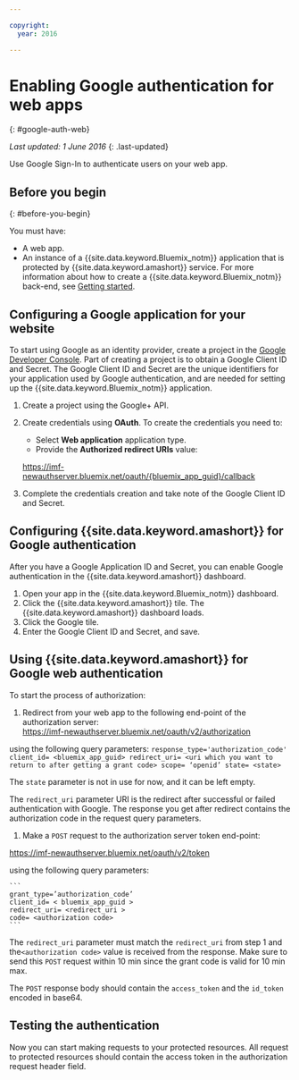 ```yaml
---

copyright:
  year: 2016

---
```


# Enabling Google authentication for web apps
{: #google-auth-web}

*Last updated: 1 June 2016*
{: .last-updated}

Use Google Sign-In to authenticate users on your web app.


## Before you begin
{: #before-you-begin}

You must have:
* A web app.
* An instance of a  {{site.data.keyword.Bluemix_notm}} application that is protected by {{site.data.keyword.amashort}} service. For more information about how to create a {{site.data.keyword.Bluemix_notm}} back-end, see [Getting started](index.html).

## Configuring a Google application for your website
To start using Google as an identity provider, create a project in the [Google Developer Console](https://console.developers.google.com). Part of creating a project is to obtain a Google Client ID and Secret. The Google Client ID and Secret are the unique identifiers for your application used by Google authentication, and are needed for setting up the {{site.data.keyword.Bluemix_notm}} application.

1. Create a project using the Google+ API.
1. Create credentials using  **OAuth**. To create the credentials you need to:
    * Select **Web application**  application type.
    * Provide the **Authorized redirect URIs** value:

     https://imf-newauthserver.bluemix.net/oauth/{bluemix_app_guid}/callback
1. Complete the credentials creation and take note of the Google Client ID and Secret.


## Configuring {{site.data.keyword.amashort}} for Google authentication
After you have a Google Application ID and Secret, you can enable Google authentication in the {{site.data.keyword.amashort}}  dashboard.

1. Open your app in the  {{site.data.keyword.Bluemix_notm}}  dashboard.
1. Click the {{site.data.keyword.amashort}} tile. The {{site.data.keyword.amashort}}  dashboard loads.
1. Click the Google tile.
1. Enter the Google Client ID and Secret, and save.


## Using {{site.data.keyword.amashort}} for Google web authentication
To start the process of authorization:

1. Redirect from your web app to the following end-point of the authorization server:  
  https://imf-newauthserver.bluemix.net/oauth/v2/authorization

  using the following query parameters:
	```
   response_type='authorization_code'
   client_id= <bluemix_app_guid>
   redirect_uri= <uri which you want to return to after getting a grant code>
   scope= ‘openid’
   state= <state>
	```

  The `state` parameter is not in use for now, and it can be left empty.

  The `redirect_uri` parameter URI is the redirect after successful or failed authentication with Google.
  The response you get after redirect  contains the authorization code in the request query parameters.
1. Make a `POST` request to the authorization server token end-point:

 https://imf-newauthserver.bluemix.net/oauth/v2/token


  using the following query parameters:

	```
  	grant_type=’authorization_code’
    client_id= < bluemix_app_guid >
    redirect_uri= <redirect_uri >
    code= <authorization code>
	```
  The `redirect_uri` parameter must match the `redirect_uri` from step 1 and the`<authorization code>` value is received from the response.
  Make sure to send this `POST` request within 10 min since the grant code is valid for 10 min max.

The `POST` response body should contain the `access_token` and the `id_token` encoded in base64.

## Testing the authentication

Now you can start making requests to your protected resources.
All request to protected resources should contain the access token in the authorization request header field.


